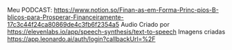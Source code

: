 Meu PODCAST: https://www.notion.so/Finan-as-em-Forma-Princ-pios-B-blicos-para-Prosperar-Financeiramente-17c3c44f24ca80869de4c3fb6f2354a5
Audio Criado por https://elevenlabs.io/app/speech-synthesis/text-to-speech
Imagens criadas https://app.leonardo.ai/auth/login?callbackUrl=%2F
